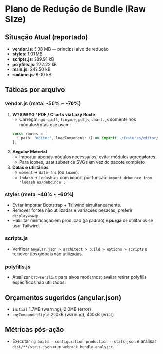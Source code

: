 
# Plano de Redução de Bundle (Raw Size)

## Situação Atual (reportado)
- **vendor.js**: 5.38 MB — principal alvo de redução
- **styles**: 1.01 MB
- **scripts.js**: 289.91 kB
- **polyfills.js**: 272.22 kB
- **main.js**: 249.50 kB
- **runtime.js**: 8.00 kB

## Táticas por arquivo

### vendor.js (meta: -50% ~ -70%)
1. **WYSIWYG / PDF / Charts via Lazy Route**  
   - Carregar `ngx-quill`, `tinymce`, `pdfjs`, `chart.js` somente nos módulos/rotas que usam:
   ```ts
   const routes = [
     { path: 'editor', loadComponent: () => import('./features/editor/editor.component').then(m => m.EditorComponent) }
   ];
   ```
2. **Angular Material**  
   - Importar apenas módulos necessários; evitar módulos agregadores.
   - Para ícones, usar subset de SVGs em vez do pacote completo.
3. **Datas e utilitários**  
   - `moment` → `date-fns` (ou `luxon`).
   - `lodash` → `lodash-es` com import por função: `import debounce from 'lodash-es/debounce';`

### styles (meta: -40% ~ -60%)
- Evitar importar Bootstrap + Tailwind simultaneamente.
- Remover fontes não utilizadas e variações pesadas; preferir `display=swap`.
- Habilitar minificação em produção (já padrão) e **purga** de utilitários se usar Tailwind.

### scripts.js
- Verificar `angular.json > architect > build > options > scripts` e remover libs globais não utilizadas.

### polyfills.js
- Atualizar `browserslist` para alvos modernos; avaliar retirar polyfills específicos não utilizados.

## Orçamentos sugeridos (angular.json)
- `initial` 1.7MB (warning), 2.0MB (error)
- `anyComponentStyle` 200kB (warning), 400kB (error)

## Métricas pós-ação
- Executar `ng build --configuration production --stats-json` e analisar `dist/**/stats.json` com `webpack-bundle-analyzer`.
